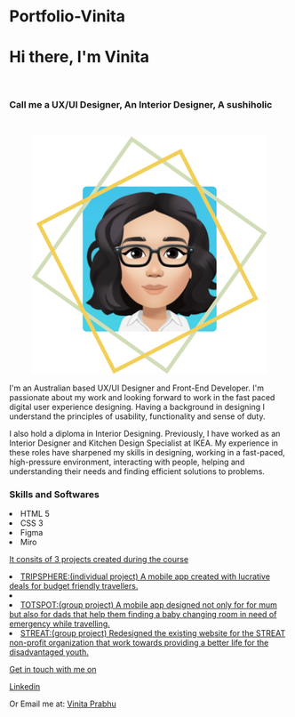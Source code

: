 # Portfolio-Vinita
<div class="text">
                    <h1>Hi there, I'm  Vinita</h1>
                    <br>
                    <h3>Call me a UX/UI Designer, An Interior Designer, A sushiholic</h3>
                    </br>
                    <figure>
                    <img src="./assets/images/profilepicture1.png" alt="Anime Vinita" class="center">
                    </figure>
                    <p>I'm an Australian based UX/UI Designer and Front-End Developer.
                        I'm passionate about my work and looking forward to work in the fast paced digital user
                        experience
                        designing.
                        Having a background in designing I understand the principles of usability, functionality and
                        sense
                        of duty.
                    </p>
                    <p>I also hold a diploma in Interior Designing. Previously, I have worked as an Interior
                        Designer
                        and
                        Kitchen Design Specialist at IKEA. My experience in these roles have sharpened my skills in
                        designing, working in a fast-paced, high-pressure environment, interacting with people,
                        helping
                        and
                        understanding their needs and finding efficient solutions to problems.</p>

<div class="skills">
            <h3>Skills and Softwares </h3>
            <li>HTML 5</li>
            <li>CSS 3</li>
            <li>Figma</li>
            <li>Miro</li>

<div class="link">
 <a href="https://vinitapp.github.io/Portfolio-Vinita/">
 <p> It consits of 3 projects created during the course</p>
 <li>TRIPSPHERE:(individual project) A mobile app created with lucrative deals for budget friendly travellers.<li>
 <li>TOTSPOT:(group project) A mobile app designed not only for for mum but also for dads that help them finding a baby changing room in need of emergency while travelling.
 <li>STREAT:(group project) Redesigned the existing website for the STREAT non-profit organization that work towards providing a better life for the disadvantaged youth. </li>

<div class="contact">
<p>Get in touch with me on</p>
<p>Linkedin<a href="https://www.linkedin.com/in/vinita-prabhu-10229722b/"></a></p>
<p>Or Email me at: <a href="mailto:vinita@prabhu.com.au">Vinita Prabhu</a></p>



            